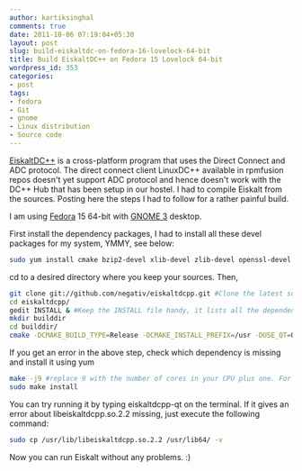 ```yaml
---
author: kartiksinghal
comments: true
date: 2011-10-06 07:19:04+05:30
layout: post
slug: build-eiskaltdc-on-fedora-16-lovelock-64-bit
title: Build EiskaltDC++ on Fedora 15 Lovelock 64-bit
wordpress_id: 353
categories:
- post
tags:
- fedora
- Git
- gnome
- Linux distribution
- Source code
---
```


[EiskaltDC++](http://code.google.com/p/eiskaltdc/) is a cross-platform program that uses the Direct Connect and ADC protocol. The direct connect client LinuxDC++ available in rpmfusion repos doesn't yet support ADC protocol and hence doesn't work with the DC++ Hub that has been setup in our hostel. I had to compile Eiskalt from the sources. Posting here the steps I had to follow for a rather painful build.

I am using [Fedora](http://www.fedoraproject.org/) 15 64-bit with [GNOME 3](http://www.gnome.org/) desktop.

First install the dependency packages, I had to install all these devel packages for my system, YMMY, see below:

```bash
sudo yum install cmake bzip2-devel xlib-devel zlib-devel openssl-devel qt-devel qmake boost-devel libupnp-devel aspell-devel libidn-devel lua-devel
```

cd to a desired directory where you keep your sources. Then,

```bash
git clone git://github.com/negativ/eiskaltdcpp.git #Clone the latest source from the official git repo
cd eiskaltdcpp/
gedit INSTALL & #Keep the INSTALL file handy, it lists all the dependencies required for the build
mkdir builddir
cd builddir/
cmake -DCMAKE_BUILD_TYPE=Release -DCMAKE_INSTALL_PREFIX=/usr -DUSE_QT=ON -DUSE_ASPELL=ON -DFREE_SPACE_BAR_C=ON&nbsp; -DCREATE_MO=ON -DLUA_SCRIPT=ON -DWITH_SOUNDS=ON -DWITH_LUASCRIPTS=ON -DUSE_MINIUPNP=ON -DLOCAL_MINIUPNP=ON ../
```

If you get an error in the above step, check which dependency is missing and install it using yum

```bash
make -j9 #replace 9 with the number of cores in your CPU plus one. For my Core i7 CPU with 8 cores, it's 9
sudo make install
```

You can try running it by typing eiskaltdcpp-qt on the terminal. If it gives an error about libeiskaltdcpp.so.2.2 missing, just execute the following command:

```bash
sudo cp /usr/lib/libeiskaltdcpp.so.2.2 /usr/lib64/ -v
```

Now you can run Eiskalt without any problems. :)
